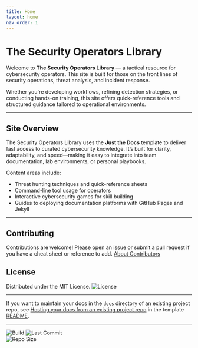 ```yaml
---
title: Home
layout: home
nav_order: 1
---
```


# The Security Operators Library

Welcome to **The Security Operators Library** — a tactical resource for cybersecurity operators. This site is built for those on the front lines of security operations, threat analysis, and incident response.

Whether you're developing workflows, refining detection strategies, or conducting hands-on training, this site offers quick-reference tools and structured guidance tailored to operational environments.

---

## Site Overview

The Security Operators Library uses the **Just the Docs** template to deliver fast access to curated cybersecurity knowledge. It’s built for clarity, adaptability, and speed—making it easy to integrate into team documentation, lab environments, or personal playbooks.

Content areas include:
- Threat hunting techniques and quick-reference sheets
- Command-line tool usage for operators
- Interactive cybersecurity games for skill building
- Guides to deploying documentation platforms with GitHub Pages and Jekyll

---

## Contributing

Contributions are welcome! Please open an issue or submit a pull request if you have a cheat sheet or reference to add. [About Contributors](contributors.md)

## License

Distributed under the MIT License. ![License](https://img.shields.io/github/license/chatala1/secops-starters.svg) 

---

If you want to maintain your docs in the `docs` directory of an existing project repo, see [Hosting your docs from an existing project repo](https://github.com/just-the-docs/just-the-docs-template/blob/main/README.md#hosting-your-docs-from-an-existing-project-repo) in the template [README](readme.md).

----
![Build](https://github.com/chatala1/secops-starters/actions/workflows/pages.yml/badge.svg)  ![Last Commit](https://img.shields.io/github/last-commit/chatala1/secops-starters.svg)  
![Repo Size](https://img.shields.io/github/repo-size/chatala1/secops-starters.svg)



